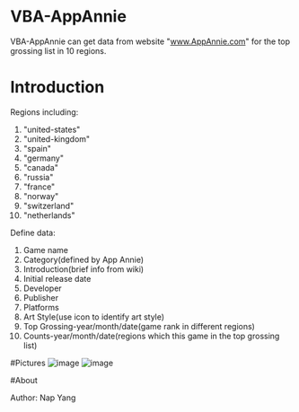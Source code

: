# VBA-AppAnnie
VBA-AppAnnie can get data from website "www.AppAnnie.com" for the top grossing list in 10 regions.
# Introduction
Regions including:

1. "united-states"
2. "united-kingdom"
3. "spain"
4. "germany"
5. "canada"
6. "russia"
7. "france"
8. "norway"
9. "switzerland"
10. "netherlands"


Define data:

1. Game name
2. Category(defined by App Annie)
3. Introduction(brief info from wiki)
4. Initial release date
5. Developer
6. Publisher
7. Platforms
8. Art Style(use icon to identify art style)
9. Top Grossing-year/month/date(game rank in different regions)
10. Counts-year/month/date(regions which this game in the top grossing list)

#Pictures
![image](https://github.com/napyang/VBA-AppAnnie/raw/master/screenshots/Example.jpg)
![image](https://github.com/napyang/VBA-AppAnnie/raw/master/screenshots/PieChart.jpg)

#About

Author: Nap Yang
